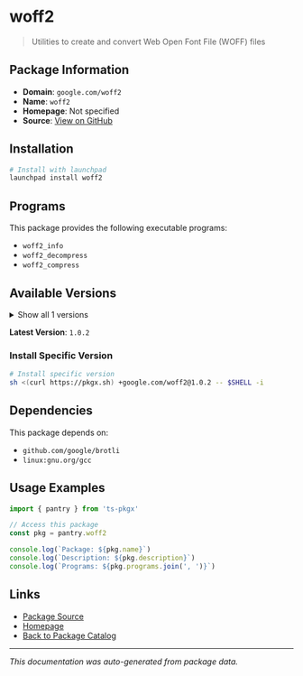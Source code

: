 # woff2

> Utilities to create and convert Web Open Font File (WOFF) files

## Package Information

- **Domain**: `google.com/woff2`
- **Name**: `woff2`
- **Homepage**: Not specified
- **Source**: [View on GitHub](https://github.com/pkgxdev/pantry/tree/main/projects/google.com/woff2/package.yml)

## Installation

```bash
# Install with launchpad
launchpad install woff2
```

## Programs

This package provides the following executable programs:

- `woff2_info`
- `woff2_decompress`
- `woff2_compress`

## Available Versions

<details>
<summary>Show all 1 versions</summary>

- `1.0.2`

</details>

**Latest Version**: `1.0.2`

### Install Specific Version

```bash
# Install specific version
sh <(curl https://pkgx.sh) +google.com/woff2@1.0.2 -- $SHELL -i
```

## Dependencies

This package depends on:

- `github.com/google/brotli`
- `linux:gnu.org/gcc`

## Usage Examples

```typescript
import { pantry } from 'ts-pkgx'

// Access this package
const pkg = pantry.woff2

console.log(`Package: ${pkg.name}`)
console.log(`Description: ${pkg.description}`)
console.log(`Programs: ${pkg.programs.join(', ')}`)
```

## Links

- [Package Source](https://github.com/pkgxdev/pantry/tree/main/projects/google.com/woff2/package.yml)
- [Homepage](#)
- [Back to Package Catalog](../package-catalog.md)

---

*This documentation was auto-generated from package data.*
